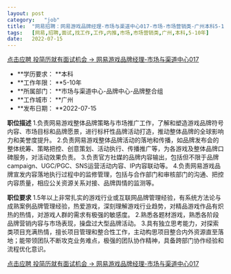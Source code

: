 ```yaml
---
layout:	post
category:	"job"
title:	"网易招聘：网易游戏品牌经理-市场与渠道中心017-市场-市场营销类-广州本科5-10年"
tags:	[网易,招聘,面试,找工作,工作,内推,市场,市场营销类,广州,本科,5-10年]
date:	2022-07-15
---
```


[点击应聘 投简历就有面试机会 -> 网易游戏品牌经理-市场与渠道中心017](http://mobile.bole.netease.com/bole/boleDetail?id=41592&employeeId=346f03c3cda5f04c&key=all)



- **学历要求： **本科
- **工作年限： **5-10年
- **所属部门： **市场与渠道中心-品牌中心-品牌整合组
- **工作城市： **广州
- **发布日期： **2022-07-15



**职位描述**
1.负责网易游戏整体品牌策略与市场推广工作，了解和塑造游戏品牌符号内容、市场目标和品牌愿景，进行标杆性品牌活动打造，推动整体品牌的全球影响力和美誉度提升。
2.负责网易游戏整体品牌活动的落地和传播，如品牌发布会的整体统筹、策略把控、创意策划、活动执行、传播推广等，为各游戏及整体品牌口碑服务，对活动效果负责。
3.负责官方社媒的品牌内容输出，包括但不限于品牌campaign、UGC/PGC、SNS运营活动内容、IP内容联动等。
4.负责网易游戏品牌宣发内容落地执行过程中的监修管理，包括与合作部门和审核部门的沟通、把控内容质量，相应公关资源关系对接、品牌舆情的监测等。



**职位要求**
1.5年以上非常扎实的游戏行业或互联网品牌管理经验，有系统方法论与成熟案例品牌管理经验，热爱游戏，深刻理解游戏行业趋势，对精品游戏作品有炽热的热情，对游戏人群的需求有极强的敏感度。
2.熟悉各题材游戏，熟悉各阶段品牌营销内容与市场表现，操盘过大型品牌活动。
3.具有独立思考能力，对探索类项目充满热情，擅长项目管理和整合性工作，主动构思项目整合内外资源直至落地；能带领团队不断攻克业务难点，极强的团队协作精神，具备跨部门协作经验和流程优化意识。



[点击应聘 投简历就有面试机会 -> 网易游戏品牌经理-市场与渠道中心017](http://mobile.bole.netease.com/bole/boleDetail?id=41592&employeeId=346f03c3cda5f04c&key=all)